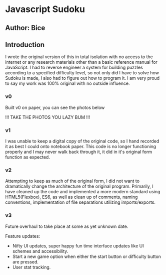 # Javascript Sudoku
## Author: Bice

## Introduction

I wrote the original version of this in total isolation with no access to the internet or any research materials
other than a basic reference manual for JavaScript. I had to reverse engineer a system for building puzzles 
according to a specified difficulty level, so not only did I have to solve how Sudoku is made, I also had to 
figure out how to program it. I am very proud to say my work was 100% original with no outside influence.

### v0 

Built v0 on paper, you can see the photos below

!!! TAKE THE PHOTOS YOU LAZY BUM !!!

### v1

I was unable to keep a digital copy of the original code, so I hand recorded it as best I could onto notebook paper.
This code is no longer functioning properly and I may never walk back through it, it did in it's original form function 
as expected.

### v2

Attempting to keep as much of the original form, I did not want to dramatically change the architecture of the original
program. Primarily, I have cleaned up the code and implemented a more modern standard using HTML5(Flexbox), ES6, as well
as clean up of comments, naming conventions, implementation of file separations utilizing imports/exports.

### v3

Future overhaul to take place at some as yet unknown date.

Feature updates:

- Nifty UI updates, super happy fun time interface updates like UI schemes and accessibility.
- Start a new game option when either the start button or difficulty button are pressed.
- User stat tracking.